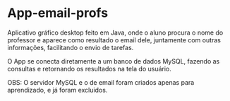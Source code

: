 # App-email-profs
Aplicativo gráfico desktop feito em Java, onde o aluno procura o nome do professor e aparece como resultado o email dele, juntamente com outras informações, facilitando o envio de tarefas.

O App se conecta diretamente a um banco de dados MySQL, fazendo as consultas e retornando os resultados na tela do usuário.

OBS: O servidor MySQL e o de email foram criados apenas para aprendizado, e já foram excluidos.
